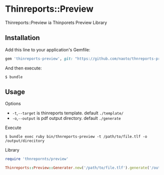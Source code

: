 # Thinreports::Preview

Thinreports::Preview ia Thinporets Preview Library

## Installation

Add this line to your application's Gemfile:

```ruby
gem 'thinreports-preview', git: "https://github.com/naoto/thnreports-preview.git"
```

And then execute:

    $ bundle

## Usage

Options

- `-t`,`--target` is thinreports template. default `./template/`
- `-o`,`--output` is pdf output directory. default `./generate` 

Execute

```shell
$ bundle exec ruby bin/thnreports-preview -t /path/to/file.tlf -o /output/direcitory
```

Library

```ruby
require 'thnrepornts/preview'

Thinreports::Preview::Generater.new('/path/to/file.tlf').generate('/output/directory')
```

